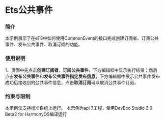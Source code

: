 # Ets公共事件



### 简介

本示例展示了在eTS中如何使用CommonEvent的接口完成创建订阅者、订阅公共事件、发布公共事件、取消订阅的功能。

### 使用说明

1、页面中先点击**创建订阅者**、**订阅公共事件**，下方编辑框中显示执行结果；然后点击**发布公共事件**和**发布公共事件指定发布信息**，下方编辑框中展示公共事件发布成功后接收到的公共事件信息，点击**取消订阅**可以取消公共事件订阅。



### 约束与限制

本示例仅支持标准系统上运行。
本示例为api 7工程，使用DevEco Studio 3.0 Beta2 for HarmonyOS编译运行